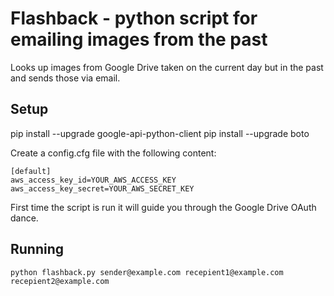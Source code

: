 # Flashback - python script for emailing images from the past

Looks up images from Google Drive taken on the current day but in the past and sends those via email.

## Setup

pip install --upgrade google-api-python-client
pip install --upgrade boto

Create a config.cfg file with the following content:

```
[default]
aws_access_key_id=YOUR_AWS_ACCESS_KEY
aws_access_key_secret=YOUR_AWS_SECRET_KEY
```

First time the script is run it will guide you through the Google Drive OAuth dance.

## Running

```
python flashback.py sender@example.com recepient1@example.com recepient2@example.com
```
